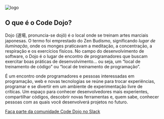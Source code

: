 ![logo](https://github.com/viridiano/code-dojo/blob/master/images/code-dojo_logo.png)
## O que é o Code Dojo?

Dojo (道場, pronuncia-se dojô) é o local onde se treinam artes marciais japonesas. O termo foi emprestado do Zen Budismo, significando *lugar de iluminação*, onde os monges praticavam a meditação, a concentração, a respiração e os exercícios físicos. No campo do desenvolvimento de software, o Dojo é o lugar de encontro de programadores que buscam exercitar boas práticas de desenvolvimento... ou seja, um “local de treinamento de código” ou “local de treinamento de programação”.

É um encontro onde programadores e pessoas interessadas em programação, web e novas tecnologias se reúne para trocar experiências, programar e se divertir em um ambiente de experimentação livre de críticas. Um espaço para conhecer desenvolvedores mais experientes, compartilhar códigos, descobrir novas ferramentas e, quem sabe, conhecer pessoas com as quais você desenvolverá projetos no futuro.

[Faça parte da comunidade Code Dojo no Slack](https://viridiano.typeform.com/to/dJKZwz)


